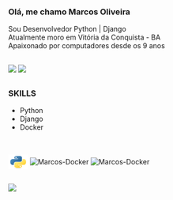 ### Olá, me chamo Marcos Oliveira 
Sou Desenvolvedor Python | Django <br>
Atualmente moro em Vitória da Conquista - BA <br>
Apaixonado por computadores desde os 9 anos <br>

##

<div>
  <img height="150em" src="https://github-readme-stats.vercel.app/api?username=marcos-osg&theme=gotham&show_icons=true" />
  <img height="150em" src="https://github-readme-stats.vercel.app/api/top-langs/?username=marcos-osg&theme=gotham&layout=compact" />
</div>

##
### SKILLS
+ Python
+ Django
+ Docker

##
<div style="display: inline_block"><br>
  <img align="center" alt="Marcos-Python" height="30" width="40" src="https://raw.githubusercontent.com/devicons/devicon/master/icons/python/python-original.svg">
  <img align="center" alt="Marcos-Docker" height="30" width="40" src="https://cdn.jsdelivr.net/gh/devicons/devicon/icons/docker/docker-original-wordmark.svg" />
  <img align="center" alt="Marcos-Docker" height="30" width="40" src="https://cdn.jsdelivr.net/gh/devicons/devicon/icons/django/django-original.svg" />
  
</div>

## 

<a href="https://www.linkedin.com/in/marcos-sousa-oliveira/" target="_blank"><img src="https://img.shields.io/badge/-LinkedIn-%230077B5?style=for-the-badge&logo=linkedin&logoColor=white" target="_blank"></a>
<!--
**Marcos-osg/marcos-osg** is a ✨ _special_ ✨ repository because its `README.md` (this file) appears on your GitHub profile.

Here are some ideas to get you started:

- 🔭 I’m currently working on ...
- 🌱 I’m currently learning ...
- 👯 I’m looking to collaborate on ...
- 🤔 I’m looking for help with ...
- 💬 Ask me about ...
- 📫 How to reach me: ...
- 😄 Pronouns: ...
- ⚡ Fun fact: ...
-->
